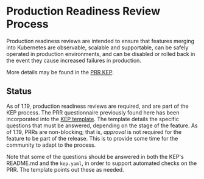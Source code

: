 # Production Readiness Review Process

Production readiness reviews are intended to ensure that features merging into
Kubernetes are observable, scalable and supportable, can be safely operated in
production environments, and can be disabled or rolled back in the event they
cause increased failures in production.

More details may be found in the [PRR KEP][].

## Status

As of 1.19, production readiness reviews are required, and are part of the KEP
process. The PRR questionnaire previously found here has been incorporated into
the [KEP template]. The template details the specific questions that must be
answered, depending on the stage of the feature. As of 1.19, PRRs are
non-blocking; that is, _approval_ is not required for the feature to be part of
the release. This is to provide some time for the community to adapt to the
process.

Note that some of the questions should be answered in both the KEP's README.md
and the `kep.yaml`, in order to support automated checks on the PRR. The
template points out these as needed.

[PRR KEP]: https://git.k8s.io/enhancements/keps/sig-architecture/20190731-production-readiness-review-process.md
[KEP template]: https://git.k8s.io/enhancements/keps/NNNN-kep-template/README.md
